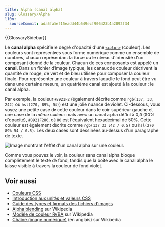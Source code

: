 ```yaml
---
title: Alpha (canal alpha)
slug: Glossary/Alpha
l10n:
  sourceCommit: ada5fa5ef15eadd44b549ecf906423b4a2092f34
---
```


{{GlossarySidebar}}

Le **canal alpha** spécifie le degré d'opacité d'une [`<color>`](/fr/docs/Web/CSS/color_value) (couleur). Les couleurs sont représentées sous forme numérique comme un ensemble de nombres, chacun représentant la force ou le niveau d'intensité d'un composant donné de la couleur. Chacun de ces composants est appelé un **canal**. Dans un fichier d'image typique, les canaux de couleur décrivent la quantité de rouge, de vert et de bleu utilisée pour composer la couleur finale. Pour représenter une couleur à travers laquelle le fond peut être vu dans une certaine mesure, un quatrième canal est ajouté à la couleur&nbsp;: le canal alpha.

Par exemple, la couleur `#8921F2` (également décrite comme `rgb(137, 33, 242)` ou `hsl(270, 89%, 54)`) est une jolie nuance de violet. Ci-dessous, vous voyez une petite case de cette couleur dans le coin supérieur gauche et une case de la _même_ couleur mais avec un canal alpha défini à 0,5 (50% d'opacité), `#8921F280`, où `80` est l'équivalent hexadécimal de 50%. Cette couleur est également décrite comme `rgb(137 33 242 / 0.5)` ou `hsl(270 89% 54 / 0.5)`. Les deux cases sont dessinées au-dessus d'un paragraphe de texte.

![Image montrant l'effet d'un canal alpha sur une couleur.](alpha-channel-example.png)

Comme vous pouvez le voir, la couleur sans canal alpha bloque complètement le texte de fond, tandis que la boîte avec le canal alpha le laisse visible à travers la couleur de fond violet.

## Voir aussi

- [Couleurs CSS](/fr/docs/Web/CSS/CSS_colors)
- [Introduction aux unités et valeurs CSS](/fr/docs/Learn_web_development/Core/Styling_basics/Values_and_units)
- [Guide des types et formats des fichiers d'images](/fr/docs/Web/Media/Guides/Formats/Image_types)
- [Alpha blending](https://fr.wikipedia.org/wiki/Alpha_blending) sur Wikipedia
- [Modèle de couleur RVBA](https://fr.wikipedia.org/wiki/RVBA) sur Wikipedia
- [Chaîne (image numérique)](<https://en.wikipedia.org/wiki/Channel_(digital_image)>) (en anglais) sur Wikipedia
